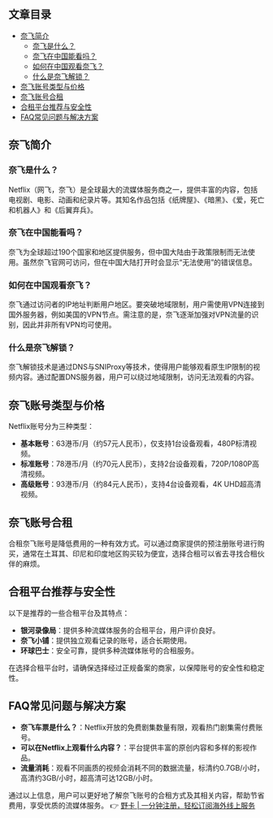 ## 文章目录
- [奈飞简介](#奈飞简介)
  - [奈飞是什么？](#奈飞是什么)
  - [奈飞在中国能看吗？](#奈飞在中国能看吗)
  - [如何在中国观看奈飞？](#如何在中国观看奈飞)
  - [什么是奈飞解锁？](#什么是奈飞解锁)
- [奈飞账号类型与价格](#奈飞账号类型与价格)
- [奈飞账号合租](#奈飞账号合租)
- [合租平台推荐与安全性](#合租平台推荐与安全性)
- [FAQ常见问题与解决方案](#faq常见问题与解决方案)

## 奈飞简介

### 奈飞是什么？
Netflix（网飞，奈飞）是全球最大的流媒体服务商之一，提供丰富的内容，包括电视剧、电影、动画和纪录片等。其知名作品包括《纸牌屋》、《暗黑》、《爱，死亡和机器人》和《后翼弃兵》。

### 奈飞在中国能看吗？
奈飞为全球超过190个国家和地区提供服务，但中国大陆由于政策限制而无法使用。虽然奈飞官网可访问，但在中国大陆打开时会显示“无法使用”的错误信息。

### 如何在中国观看奈飞？
奈飞通过访问者的IP地址判断用户地区。要突破地域限制，用户需使用VPN连接到国外服务器，例如美国的VPN节点。需注意的是，奈飞逐渐加强对VPN流量的识别，因此并非所有VPN均可使用。

### 什么是奈飞解锁？
奈飞解锁技术是通过DNS与SNIProxy等技术，使得用户能够观看原生IP限制的视频内容。通过配置DNS服务器，用户可以绕过地域限制，访问无法观看的内容。

## 奈飞账号类型与价格
Netflix账号分为三种类型：
- **基本账号**：63港币/月（约57元人民币），仅支持1台设备观看，480P标清视频。
- **标准账号**：78港币/月（约70元人民币），支持2台设备观看，720P/1080P高清视频。
- **高级账号**：93港币/月（约84元人民币），支持4台设备观看，4K UHD超高清视频。

## 奈飞账号合租
合租奈飞账号是降低费用的一种有效方式。可以通过商家提供的预注册账号进行购买，通常在土耳其、印尼和印度地区购买较为便宜，选择合租可以省去寻找合租伙伴的麻烦。

## 合租平台推荐与安全性
以下是推荐的一些合租平台及其特点：
- **银河录像局**：提供多种流媒体服务的合租平台，用户评价良好。
- **奈飞小铺**：提供独立观看记录的账号，适合长期使用。
- **环球巴士**：安全可靠，提供多种流媒体账号的合租服务。

在选择合租平台时，请确保选择经过正规备案的商家，以保障账号的安全性和稳定性。

## FAQ常见问题与解决方案
- **奈飞车票是什么？**：Netflix开放的免费剧集数量有限，观看热门剧集需付费账号。
- **可以在Netflix上观看什么内容？**：平台提供丰富的原创内容和多样的影视作品。
- **流量消耗**：观看不同画质的视频会消耗不同的数据流量，标清约0.7GB/小时，高清约3GB/小时，超高清可达12GB/小时。

通过以上信息，用户可以更好地了解奈飞账号的合租方式及其相关内容，帮助节省费用，享受优质的流媒体服务。
👉 [野卡 | 一分钟注册，轻松订阅海外线上服务](https://bit.ly/bewildcard)